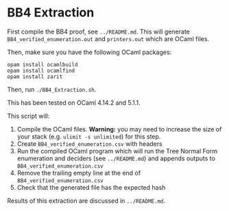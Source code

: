 # BB4 Extraction

First compile the BB4 proof, see `../README.md`. This will generate `BB4_verified_enumeration.out` and `printers.out` which are OCaml files.

Then, make sure you have the following OCaml packages:

```
opam install ocamlbuild
opam install ocamlfind
opam install zarit
```

Then, run `./BB4_Extraction.sh`.

This has been tested on OCaml 4.14.2 and 5.1.1.

This script will:

1. Compile the OCaml files. **Warning:** you may need to increase the size of your stack (e.g. `ulimit -s unlimited`) for this step.
2. Create `BB4_verified_enumeration.csv` with headers
3. Run the compiled OCaml program which will run the Tree Normal Form enumeration and deciders (see `../README.md`) and appends outputs to `BB4_verified_enumeration.csv`
4. Remove the trailing empty line at the end of `BB4_verified_enumeration.csv`
5. Check that the generated file has the expected hash

Results of this extraction are discussed in `../README.md`.